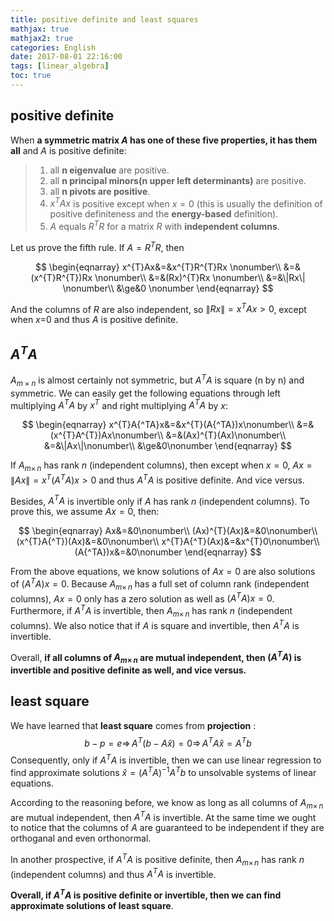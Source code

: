 ```yaml
---
title: positive definite and least squares
mathjax: true
mathjax2: true
categories: English
date: 2017-08-01 22:16:00
tags: [linear_algebra]
toc: true
---
```



## positive definite

When **a symmetric matrix $A$ has one of these five properties, it has them all** and $A$ is positive definite:

>1. all **n eigenvalue** are positive.
>2. all **n principal minors(n upper left determinants)** are positive.
>3. all **n pivots are positive**.
>4. $x^{T}Ax$ is positive except when $x = 0$ (this is usually the definition of positive definiteness and the **energy-based** definition).
>5. $A$ equals $R^{T}R$ for a matrix $R$ with **independent columns**.

Let us prove the fifth rule. If $A = R^{T}R$, then

$$
\begin{eqnarray} 
x^{T}Ax&=&x^{T}R^{T}Rx \nonumber\\
&=&(x^{T}R^{T})Rx \nonumber\\
&=&(Rx)^{T}Rx \nonumber\\
&=&\|Rx\| \nonumber\\
&\ge&0 \nonumber
\end{eqnarray}
$$

And the columns of $R$ are also independent, so $\|Rx\|=x^{T}Ax>0$, except when $x$=0 and thus $A$ is positive definite.

## $A^{T}A$

$A_{m\times n}$ is almost certainly not symmetric, but $A^{T}A$ is square (n by n) and symmetric. We can easily get the following equations through left multiplying $A^{T}A$ by $x^{T}$ and right multiplying $A^{T}A$ by $x$:

$$
\begin{eqnarray}
x^{T}A{^TA}x&=&x^{T}(A{^TA})x\nonumber\\
&=&(x^{T}A^{T})Ax\nonumber\\
&=&(Ax)^{T}(Ax)\nonumber\\
&=&\|Ax\|\nonumber\\
&\ge&0\nonumber
\end{eqnarray}
$$

If $A_{m\times\,n}$ has rank $n$ (independent columns), then except when $x = 0$, $Ax=\|Ax\|=x^{T}(A{^TA})x>0$ and thus $A^{T}A$ is positive definite. And vice versus.

Besides, $A^{T}A$ is invertible only if $A$ has rank $n$ (independent columns). To prove this, we assume $Ax=0$, then:

$$
\begin{eqnarray} 
Ax&=&0\nonumber\\
(Ax)^{T}(Ax)&=&0\nonumber\\
(x^{T}A{^T})(Ax)&=&0\nonumber\\
x^{T}A{^T}(Ax)&=&x^{T}0\nonumber\\
(A{^TA})x&=&0\nonumber
\end{eqnarray}
$$

From the above equations, we know solutions of $Ax=0$ are also solutions of  $(A{^TA})x=0$. Because $A_{m\times\,n}$ has a full set of column rank (independent columns),  $Ax=0$ only has a zero solution as well as $(A{^T}A)x=0$. Furthermore, if $A{^T}A$ is invertible, then $A_{m\times\,n}$ has rank $n$ (independent columns). We also notice that if $A$ is square and invertible, then  $A{^T}A$ is invertible. 

Overall, **if all columns of $A_{m\times\,n}$ are mutual independent, then $(A{^T}A)$ is invertible and positive definite as well, and vice versus.**

## least square
We have learned that **least square** comes from **projection** :
$$b-p=e\Rightarrow\,A^{T}(b-A\hat{x})=0\Rightarrow\,A^{T}A\hat{x}=A^{T}b$$
Consequently, only if $A^{T}A$ is invertible, then we can use linear regression to find approximate solutions $\hat{x}=(A^{T}A)^{-1}A^{T}b$ to unsolvable systems of linear equations. 

According to the reasoning before, we know as long as all columns of $A_{m\times\,n}$ are mutual independent, then $A{^T}A$ is invertible. At the same time we ought to notice that the columns of $A$ are guaranteed to be independent if they are orthoganal and even orthonormal. 

In another prospective, if $A^{T}A$ is positive definite, then $A_{m\times\,n}$ has rank $n$ (independent columns) and thus $A^{T}A$ is invertible.

**Overall, if $A^{T}A$ is positive definite or invertible, then we can find approximate solutions of least square**.
